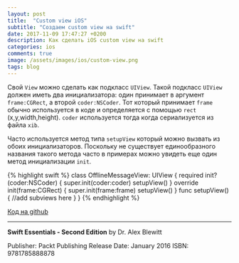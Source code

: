 ```yaml
---
layout: post
title:  "Custom view iOS"
subtitle: "Создаем custom view на swift"
date: 2017-11-09 17:47:27 +0200
description: Как сделать iOS custom view на swift
categories: ios
comments: true
image: /assets/images/ios/custom-view.png
tags: blog
---
```


Свой `View` можно сделать как подкласс `UIView`. Такой подкласс `UIView` должен иметь два инициализатора: один принимает в аргумент `frame:CGRect`, а второй `coder:NSCoder`. Тот который принимает `frame` обычно используется в коде и определяется с помощью `rect` (x,y,width,height). `coder` используется тогда когда сериализуется из файла `xib`.

Часто используется метод типа `setupView` который можно вызвать из обоих инициализаторов. Поскольку не существует единообразного названия такого метода часто в примерах можно увидеть еще один метод инициализации `init`.

{% highlight swift %}
class OfflineMessageView: UIView {
    required init?(coder:NSCoder) {
        super.init(coder:coder)
        setupView()
    }
    override init(frame:CGRect) {
        super.init(frame:frame)
        setupView()
    }
    func setupView() {
        //add subviews here
    }
}
{% endhighlight %}

[Код на github](https://github.com/zhukovka/iosplaygrounds/tree/create-view)

---
**Swift Essentials - Second Edition** by Dr. Alex Blewitt

Publisher: Packt Publishing
Release Date: January 2016
ISBN: 9781785888878